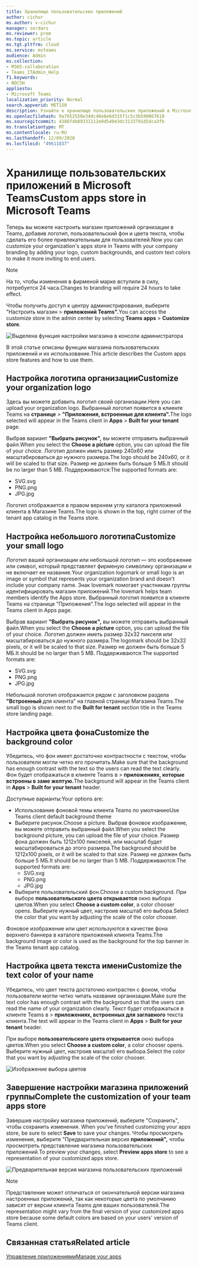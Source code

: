 ```yaml
---
title: Хранилище пользовательских приложений
author: cichur
ms.author: v-cichur
manager: serdars
ms.reviewer: prem
ms.topic: article
ms.tgt.pltfrm: cloud
ms.service: msteams
audience: Admin
ms.collection:
- M365-collaboration
- Teams_ITAdmin_Help
f1.keywords:
- NOCSH
appliesto:
- Microsoft Teams
localization_priority: Normal
search.appverid: MET150
description: Узнайте о хранилище пользовательских приложений в Microsoft Teams.
ms.openlocfilehash: 9a7652550e34dc40e6e6d315f1c5c3b590067610
ms.sourcegitcommit: 4386f4b89331112e0d54943dc3133791d5dca3fb
ms.translationtype: MT
ms.contentlocale: ru-RU
ms.lasthandoff: 12/09/2020
ms.locfileid: "49611837"
---
```

# <a name="custom-apps-store-in-microsoft-teams"></a><span data-ttu-id="2d9e3-103">Хранилище пользовательских приложений в Microsoft Teams</span><span class="sxs-lookup"><span data-stu-id="2d9e3-103">Custom apps store in Microsoft Teams</span></span>

<span data-ttu-id="2d9e3-104">Теперь вы можете настроить магазин приложений организации в Teams, добавив логотип, пользовательский фон и цвета текста, чтобы сделать его более привлекательным для пользователей.</span><span class="sxs-lookup"><span data-stu-id="2d9e3-104">Now you can customize your organization's apps store in Teams with your company branding by adding your logo, custom backgrounds, and custom text colors to make it more inviting to end users.</span></span>

> [!Note]
> <span data-ttu-id="2d9e3-105">На то, чтобы изменения в фирменой марке вступили в силу, потребуется 24 часа.</span><span class="sxs-lookup"><span data-stu-id="2d9e3-105">Changes to branding will require 24 hours to take effect.</span></span>

<span data-ttu-id="2d9e3-106">Чтобы получить доступ к центру администрирования, выберите "Настроить магазин  >  **приложений Teams".**</span><span class="sxs-lookup"><span data-stu-id="2d9e3-106">You can access the customize store in the admin center by selecting **Teams apps** > **Customize store**.</span></span>

  ![Выделена функция настройки магазина в консоли администратора](media/customize-app-store.png)

<span data-ttu-id="2d9e3-108">В этой статье описаны функции магазина пользовательских приложений и их использование.</span><span class="sxs-lookup"><span data-stu-id="2d9e3-108">This article describes the Custom apps store features and how to use them.</span></span>

## <a name="customize-your-organization-logo"></a><span data-ttu-id="2d9e3-109">Настройка логотипа организации</span><span class="sxs-lookup"><span data-stu-id="2d9e3-109">Customize your organization logo</span></span>

<!-- Bookmark used by Context Sensitive Help (CSH). Do not delete. -->
<span data-ttu-id="2d9e3-110"><a name="orglogo"> </a></span><span class="sxs-lookup"><span data-stu-id="2d9e3-110"><a name="orglogo"> </a></span></span>
<!-- Do not remove the bookmark link above. -->

<span data-ttu-id="2d9e3-111">Здесь вы можете добавить логотип своей организации.</span><span class="sxs-lookup"><span data-stu-id="2d9e3-111">Here you can upload your organization logo.</span></span> <span data-ttu-id="2d9e3-112">Выбранный логотип появится в клиенте Teams на **странице**  >  **"Приложения, встроенные для клиента".**</span><span class="sxs-lookup"><span data-stu-id="2d9e3-112">The logo selected will appear in the Teams client in **Apps** > **Built for your tenant** page.</span></span>

<span data-ttu-id="2d9e3-113">Выбрав вариант **"Выбрать рисунок",** вы можете отправить выбранный файл.</span><span class="sxs-lookup"><span data-stu-id="2d9e3-113">When you select the **Choose a picture** option, you can upload the file of your choice.</span></span> <span data-ttu-id="2d9e3-114">Логотип должен иметь размер 240x60 или масштабироваться до нужного размера.</span><span class="sxs-lookup"><span data-stu-id="2d9e3-114">The logo should be 240x60, or it will be scaled to that size.</span></span> <span data-ttu-id="2d9e3-115">Размер не должен быть больше 5 МБ.</span><span class="sxs-lookup"><span data-stu-id="2d9e3-115">It should be no larger than 5 MB.</span></span> <span data-ttu-id="2d9e3-116">Поддерживаются:</span><span class="sxs-lookup"><span data-stu-id="2d9e3-116">The supported formats are:</span></span>

- <span data-ttu-id="2d9e3-117">SVG</span><span class="sxs-lookup"><span data-stu-id="2d9e3-117">.svg</span></span>
- <span data-ttu-id="2d9e3-118">PNG</span><span class="sxs-lookup"><span data-stu-id="2d9e3-118">.png</span></span>
- <span data-ttu-id="2d9e3-119">JPG</span><span class="sxs-lookup"><span data-stu-id="2d9e3-119">.jpg</span></span>

<span data-ttu-id="2d9e3-120">Логотип отображается в правом верхнем углу каталога приложений клиента в Магазине Teams.</span><span class="sxs-lookup"><span data-stu-id="2d9e3-120">The logo is shown in the top, right corner of the tenant app catalog in the Teams store.</span></span>

## <a name="customize-your-small-logo"></a><span data-ttu-id="2d9e3-121">Настройка небольшого логотипа</span><span class="sxs-lookup"><span data-stu-id="2d9e3-121">Customize your small logo</span></span>

<!-- Bookmark used by Context Sensitive Help (CSH). Do not delete. -->
<span data-ttu-id="2d9e3-122"><a name="orglogomark"> </a></span><span class="sxs-lookup"><span data-stu-id="2d9e3-122"><a name="orglogomark"> </a></span></span>
<!-- Do not remove the bookmark link above. -->

<span data-ttu-id="2d9e3-123">Логотип вашей организации или небольшой логотип — это изображение или символ, который представляет фирменую символику организации и не включает ее название.</span><span class="sxs-lookup"><span data-stu-id="2d9e3-123">Your organization logomark or small logo is an image or symbol that represents your organization brand and doesn't include your company name.</span></span> <span data-ttu-id="2d9e3-124">Знак lovemark помогает участникам группы идентифицировать магазин приложений.</span><span class="sxs-lookup"><span data-stu-id="2d9e3-124">The lovemark helps team members identify the Apps store.</span></span> <span data-ttu-id="2d9e3-125">Выбранный логотип появится в клиенте Teams на странице "Приложения".</span><span class="sxs-lookup"><span data-stu-id="2d9e3-125">The logo selected will appear in the Teams client in Apps page.</span></span>

<span data-ttu-id="2d9e3-126">Выбрав вариант **"Выбрать рисунок",** вы можете отправить выбранный файл.</span><span class="sxs-lookup"><span data-stu-id="2d9e3-126">When you select the **Choose a picture** option, you can upload the file of your choice.</span></span> <span data-ttu-id="2d9e3-127">Логотип должен иметь размер 32x32 пикселя или масштабироваться до нужного размера.</span><span class="sxs-lookup"><span data-stu-id="2d9e3-127">The logomark should be 32x32 pixels, or it will be scaled to that size.</span></span> <span data-ttu-id="2d9e3-128">Размер не должен быть больше 5 МБ.</span><span class="sxs-lookup"><span data-stu-id="2d9e3-128">It should be no larger than 5 MB.</span></span> <span data-ttu-id="2d9e3-129">Поддерживаются:</span><span class="sxs-lookup"><span data-stu-id="2d9e3-129">The supported formats are:</span></span>

- <span data-ttu-id="2d9e3-130">SVG</span><span class="sxs-lookup"><span data-stu-id="2d9e3-130">.svg</span></span>
- <span data-ttu-id="2d9e3-131">PNG</span><span class="sxs-lookup"><span data-stu-id="2d9e3-131">.png</span></span>
- <span data-ttu-id="2d9e3-132">JPG</span><span class="sxs-lookup"><span data-stu-id="2d9e3-132">.jpg</span></span>

<span data-ttu-id="2d9e3-133">Небольшой логотип отображается рядом с заголовком раздела **"Встроенный** для клиента" на главной странице Магазина Teams.</span><span class="sxs-lookup"><span data-stu-id="2d9e3-133">The small logo is shown next to the **Built for tenant** section title in the Teams store landing page.</span></span>

## <a name="customize-the-background-color"></a><span data-ttu-id="2d9e3-134">Настройка цвета фона</span><span class="sxs-lookup"><span data-stu-id="2d9e3-134">Customize the background color</span></span>

<!-- Bookmark used by Context Sensitive Help (CSH). Do not delete. -->
<span data-ttu-id="2d9e3-135"><a name="custombackground"> </a></span><span class="sxs-lookup"><span data-stu-id="2d9e3-135"><a name="custombackground"> </a></span></span>
<!-- Do not remove the bookmark link above. -->

<span data-ttu-id="2d9e3-136">Убедитесь, что фон имеет достаточно контрастности с текстом, чтобы пользователи могли четко его прочитать.</span><span class="sxs-lookup"><span data-stu-id="2d9e3-136">Make sure that the background has enough contrast with the text so the users can read the text clearly.</span></span> <span data-ttu-id="2d9e3-137">Фон будет отображаться в клиенте Teams в  >  **приложениях, которые встроены в заме желтую.**</span><span class="sxs-lookup"><span data-stu-id="2d9e3-137">The background will appear in the Teams client in **Apps** > **Built for your tenant** header.</span></span>

<span data-ttu-id="2d9e3-138">Доступные варианты:</span><span class="sxs-lookup"><span data-stu-id="2d9e3-138">Your options are:</span></span>

- <span data-ttu-id="2d9e3-139">Использование фоновой темы клиента Teams по умолчанию</span><span class="sxs-lookup"><span data-stu-id="2d9e3-139">Use Teams client default background theme</span></span>
- <span data-ttu-id="2d9e3-140">Выберите рисунок.</span><span class="sxs-lookup"><span data-stu-id="2d9e3-140">Choose a picture.</span></span> <span data-ttu-id="2d9e3-141">Выбрав фоновое изображение, вы можете отправить выбранный файл.</span><span class="sxs-lookup"><span data-stu-id="2d9e3-141">When you select the background picture, you can upload the file of your choice.</span></span> <span data-ttu-id="2d9e3-142">Размер фона должен быть 1212x100 пикселей, или масштаб будет масштабироваться до этого размера.</span><span class="sxs-lookup"><span data-stu-id="2d9e3-142">The background should be 1212x100 pixels, or it will be scaled to that size.</span></span> <span data-ttu-id="2d9e3-143">Размер не должен быть больше 5 МБ.</span><span class="sxs-lookup"><span data-stu-id="2d9e3-143">It should be no larger than 5 MB.</span></span> <span data-ttu-id="2d9e3-144">Поддерживаются:</span><span class="sxs-lookup"><span data-stu-id="2d9e3-144">The supported formats are:</span></span>
  - <span data-ttu-id="2d9e3-145">SVG</span><span class="sxs-lookup"><span data-stu-id="2d9e3-145">.svg</span></span>
  - <span data-ttu-id="2d9e3-146">PNG</span><span class="sxs-lookup"><span data-stu-id="2d9e3-146">.png</span></span>
  - <span data-ttu-id="2d9e3-147">JPG</span><span class="sxs-lookup"><span data-stu-id="2d9e3-147">.jpg</span></span>
- <span data-ttu-id="2d9e3-148">Выберите пользовательский фон.</span><span class="sxs-lookup"><span data-stu-id="2d9e3-148">Choose a custom background.</span></span> <span data-ttu-id="2d9e3-149">При выборе **пользовательского цвета открывается** окно выбора цветов.</span><span class="sxs-lookup"><span data-stu-id="2d9e3-149">When you select **Choose a custom color**, a color chooser opens.</span></span> <span data-ttu-id="2d9e3-150">Выберите нужный цвет, настроив масштаб его выбора.</span><span class="sxs-lookup"><span data-stu-id="2d9e3-150">Select the color that you want by adjusting the scale of the color chooser.</span></span>

<span data-ttu-id="2d9e3-151">Фоновое изображение или цвет используются в качестве фона верхнего баннера в каталоге приложений клиента Teams.</span><span class="sxs-lookup"><span data-stu-id="2d9e3-151">The background image or color is used as the background for the top banner in the Teams tenant app catalog.</span></span>

## <a name="customize-the-text-color-of-your-name"></a><span data-ttu-id="2d9e3-152">Настройка цвета текста имени</span><span class="sxs-lookup"><span data-stu-id="2d9e3-152">Customize the text color of your name</span></span>

<!-- Bookmark used by Context Sensitive Help (CSH). Do not delete. -->
<span data-ttu-id="2d9e3-153"><a name="textcolor"> </a></span><span class="sxs-lookup"><span data-stu-id="2d9e3-153"><a name="textcolor"> </a></span></span>
<!-- Do not remove the bookmark link above. -->

<span data-ttu-id="2d9e3-154">Убедитесь, что цвет текста достаточно контрастен с фоном, чтобы пользователи могли четко читать название организации.</span><span class="sxs-lookup"><span data-stu-id="2d9e3-154">Make sure the text color has enough contrast with the background so that the users can read the name of your organization clearly.</span></span> <span data-ttu-id="2d9e3-155">Текст будет отображаться в клиенте Teams в  >  **приложениях, встроенных для заглавного** текста клиента.</span><span class="sxs-lookup"><span data-stu-id="2d9e3-155">The text will appear in the Teams client in **Apps** > **Built for your tenant** header.</span></span>

<span data-ttu-id="2d9e3-156">При выборе **пользовательского цвета открывается** окно выбора цветов.</span><span class="sxs-lookup"><span data-stu-id="2d9e3-156">When you select **Choose a custom color**, a color chooser opens.</span></span> <span data-ttu-id="2d9e3-157">Выберите нужный цвет, настроив масштаб его выбора.</span><span class="sxs-lookup"><span data-stu-id="2d9e3-157">Select the color that you want by adjusting the scale of the color chooser.</span></span>

 ![Изображение выбора цветов](media/choose-a-custom-color.png)

## <a name="complete-the-customization-of-your-team-apps-store"></a><span data-ttu-id="2d9e3-159">Завершение настройки магазина приложений группы</span><span class="sxs-lookup"><span data-stu-id="2d9e3-159">Complete the customization of your team apps store</span></span>

<span data-ttu-id="2d9e3-160">Завершив настройку магазина приложений, выберите "Сохранить", чтобы сохранить изменения. </span><span class="sxs-lookup"><span data-stu-id="2d9e3-160">When you've finished customizing your apps store, be sure to select **Save** to save your changes.</span></span>
<span data-ttu-id="2d9e3-161">Чтобы просмотреть изменения, выберите "Предварительная версия **приложений",** чтобы просмотреть представление магазина пользовательских приложений.</span><span class="sxs-lookup"><span data-stu-id="2d9e3-161">To preview your changes, select **Preview apps store** to see a representation of your customized apps store.</span></span>

 ![Предварительная версия магазина пользовательских приложений](media/app-store1.jpg)

> [!Note]
> <span data-ttu-id="2d9e3-163">Представление может отличаться от окончательной версии магазина настроенных приложений, так как некоторые цвета по умолчанию зависят от версии клиента Teams для ваших пользователей.</span><span class="sxs-lookup"><span data-stu-id="2d9e3-163">The representation might vary from the final version of your customized apps store because some default colors are based on your users' version of Teams client.</span></span>

## <a name="related-article"></a><span data-ttu-id="2d9e3-164">Связанная статья</span><span class="sxs-lookup"><span data-stu-id="2d9e3-164">Related article</span></span>

[<span data-ttu-id="2d9e3-165">Управление приложениями</span><span class="sxs-lookup"><span data-stu-id="2d9e3-165">Manage your apps</span></span>](manage-apps.md)
